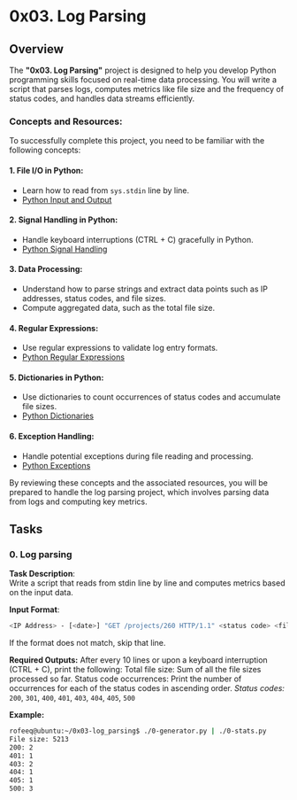 # 0x03. Log Parsing

## Overview
The **"0x03. Log Parsing"** project is designed to help you develop Python programming skills focused on real-time data processing. You will write a script that parses logs, computes metrics like file size and the frequency of status codes, and handles data streams efficiently.

### Concepts and Resources:
To successfully complete this project, you need to be familiar with the following concepts:

#### 1. File I/O in Python:
- Learn how to read from `sys.stdin` line by line.
- [Python Input and Output](https://docs.python.org/3/tutorial/inputoutput.html)

#### 2. Signal Handling in Python:
- Handle keyboard interruptions (CTRL + C) gracefully in Python.
- [Python Signal Handling](https://docs.python.org/3/library/signal.html)

#### 3. Data Processing:
- Understand how to parse strings and extract data points such as IP addresses, status codes, and file sizes.
- Compute aggregated data, such as the total file size.

#### 4. Regular Expressions:
- Use regular expressions to validate log entry formats.
- [Python Regular Expressions](https://docs.python.org/3/library/re.html)

#### 5. Dictionaries in Python:
- Use dictionaries to count occurrences of status codes and accumulate file sizes.
- [Python Dictionaries](https://docs.python.org/3/tutorial/datastructures.html#dictionaries)

#### 6. Exception Handling:
- Handle potential exceptions during file reading and processing.
- [Python Exceptions](https://docs.python.org/3/tutorial/errors.html)

By reviewing these concepts and the associated resources, you will be prepared to handle the log parsing project, which involves parsing data from logs and computing key metrics.

## Tasks

### 0. Log parsing

**Task Description**:  
Write a script that reads from stdin line by line and computes metrics based on the input data.

**Input Format**:
```bash
<IP Address> - [<date>] "GET /projects/260 HTTP/1.1" <status code> <file size>
```

If the format does not match, skip that line.

**Required Outputs:**
After every 10 lines or upon a keyboard interruption (CTRL + C), print the following:
Total file size: Sum of all the file sizes processed so far.
Status code occurrences: Print the number of occurrences for each of the status codes in ascending order.
*Status codes:*
`200`, `301`, `400`, `401`, `403`, `404`, `405`, `500`

**Example:**
```bash
rofeeq@ubuntu:~/0x03-log_parsing$ ./0-generator.py | ./0-stats.py 
File size: 5213
200: 2
401: 1
403: 2
404: 1
405: 1
500: 3
```

